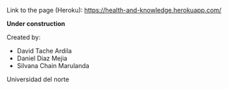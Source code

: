 Link to the page (Heroku): https://health-and-knowledge.herokuapp.com/

**Under construction**

Created by:
- David Tache Ardila
- Daniel Diaz Mejia
- Silvana Chain Marulanda

Universidad del norte
